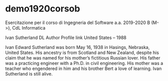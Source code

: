 # demo1920corsob
Esercitazione per il corso di Ingegneria del Software a.a. 2019-2020 B (M->), CdL Informatica

Ivan Sutherland DL Author Profile link
United States – 1988 



Ivan Edward Sutherland was born May 16, 1938 in Hasings, Nebraska, United States.
 His ancestry is from Scotland and New Zealand, despite his claim that he was named for his mother’s fictitious Russian lover. His father was a practicing engineer with a Ph.D. in civil engineering. His mother was a teacher who engendered in him and his brother Bert a love of learning.
Ivan Sutherland is still alive.
